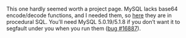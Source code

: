 <!--# set var="title" value="MySQL base64 functions" -->
<!--# set var="date" value="March 15, 2006" -->

<!--# include file="include/top.html" -->

This one hardly seemed worth a project page. MySQL lacks base64 encode/decode functions, and I needed them, so [here](files/base64.sql) they are in procedural SQL. You’ll need MySQL 5.0.19/5.1.8 if you don’t want it to segfault under you when you run them ([bug #16887](http://bugs.mysql.com/bug.php?id=16887)).

<!--# include file="include/bottom.html" -->
